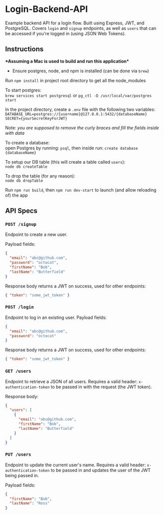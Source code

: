 # Login-Backend-API
Example backend API for a login flow. Built using Express, JWT, and PostgreSQL. Covers `login` and `signup` endpoints, as well as `users` that can be accessed if you're logged in (using JSON Web Tokens).

## Instructions
**\*Assuming a Mac is used to build and run this application\***

* Ensure postgres, node, and npm is installed (can be done via `brew`)

Run `npm install` in project root directory to get all the node_modules

To start postgres: <br />
`brew services start postgresql` or `pg_ctl -D /usr/local/var/postgres start`

In the project directory, create a `.env` file with the following two variables:
`DATABASE_URL=postgres://{username}@127.0.0.1:5432/{databaseName}`<br />
`SECRET={yourSecretKeyForJWT}`

Note: *you are supposed to remove the curly braces and fill the fields inside with data*

To create a database:<br />
open Postgres by running: `psql`, then inside run: `create database {databaseName}`

To setup our DB table (this will create a table called `users`):<br />
`node db createTable`

To drop the table (for any reason):<br />
`node db dropTable`

Run `npm run build`, then `npm run dev-start` to launch (and allow reloading of) the app


## API Specs

### `POST /signup`
Endpoint to create a new user. 

Payload fields:
```json
{
  "email": "abc@github.com",
  "password": "octocat",
  "firstName": "Bob",
  "lastName": "Butterfield"
}
```

Response body returns a JWT on success, used for other endpoints:
```json
{ "token": "some_jwt_token" }
```

### `POST /login`
Endpoint to log in an existing user. Payload fields:
```json
{
  "email": "abc@github.com",
  "password": "octocat"
}
```

Response body returns a JWT on success, used for other endpoints:
```json
{ "token": "some_jwt_token" }
```

### `GET /users`
Endpoint to retrieve a JSON of all users. Requires a valid header: `x-authentication-token` to be passed in with the request (the JWT token).

Response body:
```json
{
  "users": [
    {
      "email": "abc@github.com",
      "firstName": "Bob",
      "lastName": "Butterfield"
    }
  ]
}
```

### `PUT /users`
Endpoint to update the current user's name. Requires a valid header: `x-authentication-token` to be passed in and updates the user of the JWT being passed in. 

Payload fields:
```json
{
  "firstName": "Bob",
  "lastName": "Ross"
}
```
